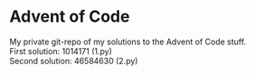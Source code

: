 # Advent of Code
My private git-repo of my solutions to the Advent of Code stuff.  
First solution: 1014171 (1.py)  
Second solution: 46584630 (2.py)  